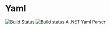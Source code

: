 # Yaml
[![Build Status](https://travis-ci.org/WickedFlame/Yaml.svg?branch=master)](https://travis-ci.org/WickedFlame/Yaml)
[![Build status](https://ci.appveyor.com/api/projects/status/u0vhwefngralstax?svg=true)](https://ci.appveyor.com/project/chriswalpen/yaml)
A .NET Yaml Parser
